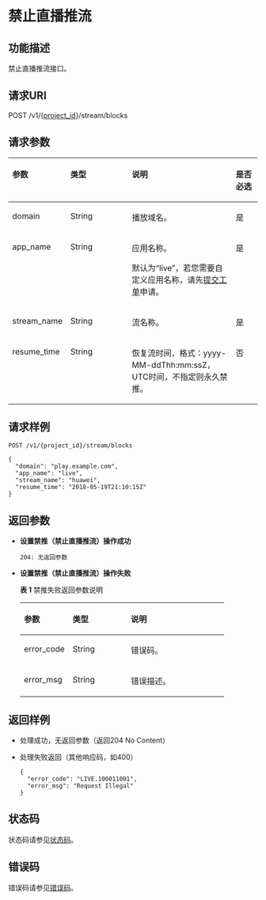 # 禁止直播推流<a name="live_03_0010"></a>

## 功能描述<a name="section1490658328150255"></a>

禁止直播推流接口。

## 请求URI<a name="section717266447150255"></a>

POST /v1/\{[project\_id](获取项目ID.md)\}/stream/blocks

## 请求参数<a name="section980609949150255"></a>

<a name="table387159005150255"></a>
<table><thead align="left"><tr id="row670755954150255"><th class="cellrowborder" valign="top" width="21.279999999999998%" id="mcps1.1.5.1.1"><p id="p1230549708150255"><a name="p1230549708150255"></a><a name="p1230549708150255"></a>参数</p>
</th>
<th class="cellrowborder" valign="top" width="25.53%" id="mcps1.1.5.1.2"><p id="p1267754208150255"><a name="p1267754208150255"></a><a name="p1267754208150255"></a>类型</p>
</th>
<th class="cellrowborder" valign="top" width="42.559999999999995%" id="mcps1.1.5.1.3"><p id="p1717877762150255"><a name="p1717877762150255"></a><a name="p1717877762150255"></a>说明</p>
</th>
<th class="cellrowborder" valign="top" width="10.63%" id="mcps1.1.5.1.4"><p id="p2101615212150255"><a name="p2101615212150255"></a><a name="p2101615212150255"></a>是否必选</p>
</th>
</tr>
</thead>
<tbody><tr id="row844483043150255"><td class="cellrowborder" valign="top" width="21.279999999999998%" headers="mcps1.1.5.1.1 "><p id="p1289843850150255"><a name="p1289843850150255"></a><a name="p1289843850150255"></a>domain</p>
</td>
<td class="cellrowborder" valign="top" width="25.53%" headers="mcps1.1.5.1.2 "><p id="p461934152212"><a name="p461934152212"></a><a name="p461934152212"></a><span>String</span></p>
</td>
<td class="cellrowborder" valign="top" width="42.559999999999995%" headers="mcps1.1.5.1.3 "><p id="p1903296327150255"><a name="p1903296327150255"></a><a name="p1903296327150255"></a>播放域名。</p>
</td>
<td class="cellrowborder" valign="top" width="10.63%" headers="mcps1.1.5.1.4 "><p id="p217245839150255"><a name="p217245839150255"></a><a name="p217245839150255"></a>是</p>
</td>
</tr>
<tr id="row312171972150255"><td class="cellrowborder" valign="top" width="21.279999999999998%" headers="mcps1.1.5.1.1 "><p id="p1540111758150255"><a name="p1540111758150255"></a><a name="p1540111758150255"></a>app_name</p>
</td>
<td class="cellrowborder" valign="top" width="25.53%" headers="mcps1.1.5.1.2 "><p id="p15913412213"><a name="p15913412213"></a><a name="p15913412213"></a><span>String</span></p>
</td>
<td class="cellrowborder" valign="top" width="42.559999999999995%" headers="mcps1.1.5.1.3 "><p id="p1487316810512"><a name="p1487316810512"></a><a name="p1487316810512"></a>应用名称。</p>
<p id="p1100670037150255"><a name="p1100670037150255"></a><a name="p1100670037150255"></a>默认为“live”，若您需要自定义应用名称，请先<a href="https://console.huaweicloud.com/ticket" target="_blank" rel="noopener noreferrer">提交工单</a>申请。</p>
</td>
<td class="cellrowborder" valign="top" width="10.63%" headers="mcps1.1.5.1.4 "><p id="p1974739203150255"><a name="p1974739203150255"></a><a name="p1974739203150255"></a>是</p>
</td>
</tr>
<tr id="row1980450125150255"><td class="cellrowborder" valign="top" width="21.279999999999998%" headers="mcps1.1.5.1.1 "><p id="p2083826009150255"><a name="p2083826009150255"></a><a name="p2083826009150255"></a>stream_name</p>
</td>
<td class="cellrowborder" valign="top" width="25.53%" headers="mcps1.1.5.1.2 "><p id="p11220340222"><a name="p11220340222"></a><a name="p11220340222"></a><span>String</span></p>
</td>
<td class="cellrowborder" valign="top" width="42.559999999999995%" headers="mcps1.1.5.1.3 "><p id="p815940439150255"><a name="p815940439150255"></a><a name="p815940439150255"></a>流名称。</p>
</td>
<td class="cellrowborder" valign="top" width="10.63%" headers="mcps1.1.5.1.4 "><p id="p1322044270150255"><a name="p1322044270150255"></a><a name="p1322044270150255"></a>是</p>
</td>
</tr>
<tr id="row221506217150255"><td class="cellrowborder" valign="top" width="21.279999999999998%" headers="mcps1.1.5.1.1 "><p id="p1812777294150255"><a name="p1812777294150255"></a><a name="p1812777294150255"></a>resume_time</p>
</td>
<td class="cellrowborder" valign="top" width="25.53%" headers="mcps1.1.5.1.2 "><p id="p1316193442219"><a name="p1316193442219"></a><a name="p1316193442219"></a><span>String</span></p>
</td>
<td class="cellrowborder" valign="top" width="42.559999999999995%" headers="mcps1.1.5.1.3 "><p id="p619071041150255"><a name="p619071041150255"></a><a name="p619071041150255"></a>恢复流时间，格式：yyyy-MM-ddThh:mm:ssZ，UTC时间，不指定则永久禁推。</p>
</td>
<td class="cellrowborder" valign="top" width="10.63%" headers="mcps1.1.5.1.4 "><p id="p894735875150255"><a name="p894735875150255"></a><a name="p894735875150255"></a>否</p>
</td>
</tr>
</tbody>
</table>

## 请求样例<a name="section2082716556150255"></a>

```
POST /v1/{project_id}/stream/blocks

{
  "domain": "play.example.com",
  "app_name": "live",
  "stream_name": "huawei",
  "resume_time": "2018-05-19T21:10:15Z"
}

```

## 返回参数<a name="section227419273150255"></a>

-   **设置禁推（禁止直播推流）操作成功**

    ```
    204: 无返回参数
    ```


-   **设置禁推（禁止直播推流）操作失败**

    **表 1**  禁推失败返回参数说明

    <a name="table1410324459150255"></a>
    <table><thead align="left"><tr id="row1184337444150255"><th class="cellrowborder" valign="top" width="23.810000000000002%" id="mcps1.2.4.1.1"><p id="p1715605387150255"><a name="p1715605387150255"></a><a name="p1715605387150255"></a>参数</p>
    </th>
    <th class="cellrowborder" valign="top" width="28.57%" id="mcps1.2.4.1.2"><p id="p437377284150255"><a name="p437377284150255"></a><a name="p437377284150255"></a>类型</p>
    </th>
    <th class="cellrowborder" valign="top" width="47.620000000000005%" id="mcps1.2.4.1.3"><p id="p1283354591150255"><a name="p1283354591150255"></a><a name="p1283354591150255"></a>说明</p>
    </th>
    </tr>
    </thead>
    <tbody><tr id="row172261326150255"><td class="cellrowborder" valign="top" width="23.810000000000002%" headers="mcps1.2.4.1.1 "><p id="p1727970343150255"><a name="p1727970343150255"></a><a name="p1727970343150255"></a>error_code</p>
    </td>
    <td class="cellrowborder" valign="top" width="28.57%" headers="mcps1.2.4.1.2 "><p id="p521343716226"><a name="p521343716226"></a><a name="p521343716226"></a><span>String</span></p>
    </td>
    <td class="cellrowborder" valign="top" width="47.620000000000005%" headers="mcps1.2.4.1.3 "><p id="p649294236150255"><a name="p649294236150255"></a><a name="p649294236150255"></a>错误码。</p>
    </td>
    </tr>
    <tr id="row1473971499150255"><td class="cellrowborder" valign="top" width="23.810000000000002%" headers="mcps1.2.4.1.1 "><p id="p1641809601150255"><a name="p1641809601150255"></a><a name="p1641809601150255"></a>error_msg</p>
    </td>
    <td class="cellrowborder" valign="top" width="28.57%" headers="mcps1.2.4.1.2 "><p id="p621623717229"><a name="p621623717229"></a><a name="p621623717229"></a><span>String</span></p>
    </td>
    <td class="cellrowborder" valign="top" width="47.620000000000005%" headers="mcps1.2.4.1.3 "><p id="p731447254150255"><a name="p731447254150255"></a><a name="p731447254150255"></a>错误描述。</p>
    </td>
    </tr>
    </tbody>
    </table>


## 返回样例<a name="section2127768408150255"></a>

-   处理成功，无返回参数（返回204 No Content）
-   处理失败返回（其他响应码，如400）

    ```
    {
      "error_code": "LIVE.100011001",
      "error_msg": "Request Illegal"
    }
    
    ```


## 状态码<a name="section3507628544"></a>

状态码请参见[状态码](状态码.md)。

## 错误码<a name="section456914229249"></a>

错误码请参见[错误码](https://apierrorcenter.developer.huaweicloud.com/apierrorcenter/errorcode?product=Live&locale=zh-cn)。

